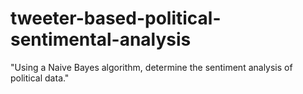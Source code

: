 # tweeter-based-political-sentimental-analysis
"Using a Naive Bayes algorithm, determine the sentiment analysis of political data."
